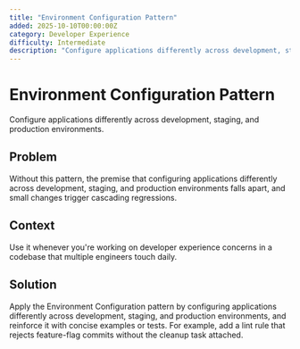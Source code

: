 ```yaml
---
title: "Environment Configuration Pattern"
added: 2025-10-10T00:00:00Z
category: Developer Experience
difficulty: Intermediate
description: "Configure applications differently across development, staging, and production environments."
---
```

# Environment Configuration Pattern

Configure applications differently across development, staging, and production environments.

## Problem

Without this pattern, the premise that configuring applications differently across development, staging, and production environments falls apart, and small changes trigger cascading regressions.

## Context

Use it whenever you're working on developer experience concerns in a codebase that multiple engineers touch daily.

## Solution

Apply the Environment Configuration pattern by configuring applications differently across development, staging, and production environments, and reinforce it with concise examples or tests. For example, add a lint rule that rejects feature-flag commits without the cleanup task attached.
